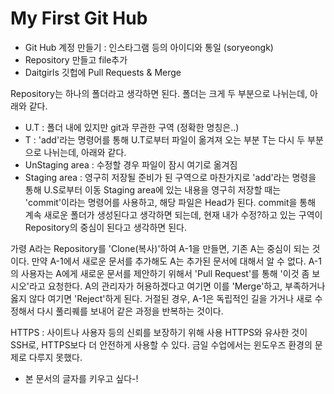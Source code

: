 # My First Git Hub
- Git Hub 계정 만들기 : 인스타그램 등의 아이디와 통일 (soryeongk)
- Repository 만들고 file추가
- Daitgirls 깃헙에 Pull Requests & Merge

Repository는 하나의 폴더라고 생각하면 된다. 폴더는 크게 두 부분으로 나뉘는데, 아래와 같다.
 - U.T : 폴더 내에 있지만 git과 무관한 구역 (정확한 명칭은..)
 - T : 'add'라는 명령어를 통해 U.T로부터 파일이 옮겨져 오는 부분
T는 다시 두 부분으로 나뉘는데, 아래와 같다.
 - UnStaging area : 수정할 경우 파일이 잠시 여기로 옮겨짐
 - Staging area : 영구히 저장될 준비가 된 구역으로 마찬가지로 'add'라는 명령을 통해 U.S로부터 이동
Staging area에 있는 내용을 영구히 저장할 때는 'commit'이라는 명령어를 사용하고, 해당 파일은 Head가 된다.
commit을 통해 계속 새로운 폴더가 생성된다고 생각하면 되는데, 현재 내가 수정?하고 있는 구역이 Repository의 중심이 된다고 생각하면 된다.

가령 A라는 Repository를 'Clone(복사)'하여 A-1을 만들면, 기존 A는 중심이 되는 것이다.
만약 A-1에서 새로운 문서를 추가해도 A는 추가된 문서에 대해서 알 수 없다.
A-1의 사용자는 A에게 새로운 문서를 제안하기 위해서 'Pull Request'를 통해 '이것 좀 보시오'라고 요청한다.
A의 관리자가 허용하겠다고 여기면 이를 'Merge'하고, 부족하거나 옳지 않다 여기면 'Reject'하게 된다.
거절된 경우, A-1은 독립적인 길을 가거나 새로 수정해서 다시 풀리퀘를 보내어 같은 과정을 반복하는 것이다.

HTTPS : 사이트나 사용자 등의 신뢰를 보장하기 위해 사용
HTTPS와 유사한 것이 SSH로, HTTPS보다 더 안전하게 사용할 수 있다.
금일 수업에서는 윈도우즈 환경의 문제로 다루지 못했다.

+ 본 문서의 글자를 키우고 싶다-!
